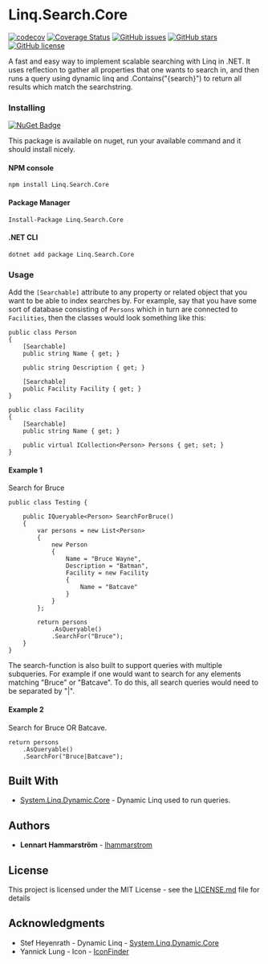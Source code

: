 # Linq.Search.Core
[![codecov](https://codecov.io/gh/lhammarstrom/linq.search.core/branch/master/graph/badge.svg)](https://codecov.io/gh/lhammarstrom/linq.search.core)
[![Coverage Status](https://coveralls.io/repos/github/lhammarstrom/linq.search.core/badge.svg?branch=master)](https://coveralls.io/github/lhammarstrom/linq.search.core?branch=master)
[![GitHub issues](https://img.shields.io/github/issues/lhammarstrom/linq.search.core.svg)](https://github.com/lhammarstrom/linq.search.core/issues)
[![GitHub stars](https://img.shields.io/github/stars/lhammarstrom/linq.search.core.svg)](https://github.com/lhammarstrom/linq.search.core/stargazers)
[![GitHub license](https://img.shields.io/badge/license-MIT-blue.svg)](https://raw.githubusercontent.com/lhammarstrom/linq.search.core/master/LICENSE)

A fast and easy way to implement scalable searching with Linq in .NET. It uses reflection to gather all properties that one wants to search in, and then runs a query using dynamic linq and .Contains("{search}") to return all results which match the searchstring. 

### Installing
[![NuGet Badge](https://buildstats.info/nuget/Linq.Search.Core)](https://www.nuget.org/packages/Linq.Search.Core)

This package is available on nuget, run your available command and it should install nicely.

#### NPM console
```
npm install Linq.Search.Core
```

#### Package Manager
```
Install-Package Linq.Search.Core
```

#### .NET CLI
```
dotnet add package Linq.Search.Core
```

### Usage

Add the ```[Searchable]``` attribute to any property or related object that you want to be able to index searches by. For example, say that you have some sort of database consisting of ```Persons``` which in turn are connected to ```Facilities```, then the classes would look something like this:

```
public class Person
{
    [Searchable]
    public string Name { get; }
    
    public string Description { get; }
    
    [Searchable]
    public Facility Facility { get; }
}
```

```
public class Facility
{
    [Searchable]
    public string Name { get; }
    
    public virtual ICollection<Person> Persons { get; set; }
}
```

#### Example 1
Search for Bruce

```
public class Testing {
    
    public IQueryable<Person> SearchForBruce()
    {
        var persons = new List<Person>
        {
            new Person
            {
                Name = "Bruce Wayne",
                Description = "Batman",
                Facility = new Facility
                {
                    Name = "Batcave"
                }
            }
        };
        
        return persons
            .AsQueryable()
            .SearchFor("Bruce");
    }
}
```

The search-function is also built to support queries with multiple subqueries. For example if one would want to search for any elements matching "Bruce" or "Batcave". To do this, all search queries would need to be separated by "|".

#### Example 2
Search for Bruce OR Batcave.

```
return persons
    .AsQueryable()
    .SearchFor("Bruce|Batcave");
```

## Built With

* [System.Linq.Dynamic.Core](https://github.com/StefH/System.Linq.Dynamic.Core) - Dynamic Linq used to run queries.

## Authors

* **Lennart Hammarström** - [lhammarstrom](https://github.com/lhammarstrom)

## License

This project is licensed under the MIT License - see the [LICENSE.md](LICENSE.md) file for details

## Acknowledgments

* Stef Heyenrath - Dynamic Linq - [System.Linq.Dynamic.Core](https://github.com/StefH/System.Linq.Dynamic.Core)
* Yannick Lung - Icon - [IconFinder](https://www.iconfinder.com/yanlu)
